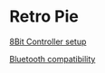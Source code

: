 # Retro Pie



[8Bit Controller setup](https://retropie.org.uk/docs/8Bitdo-Controller/)




[Bluetooth compatibility](https://www.youtube.com/watch?v=fT9d3PirLlY) 



